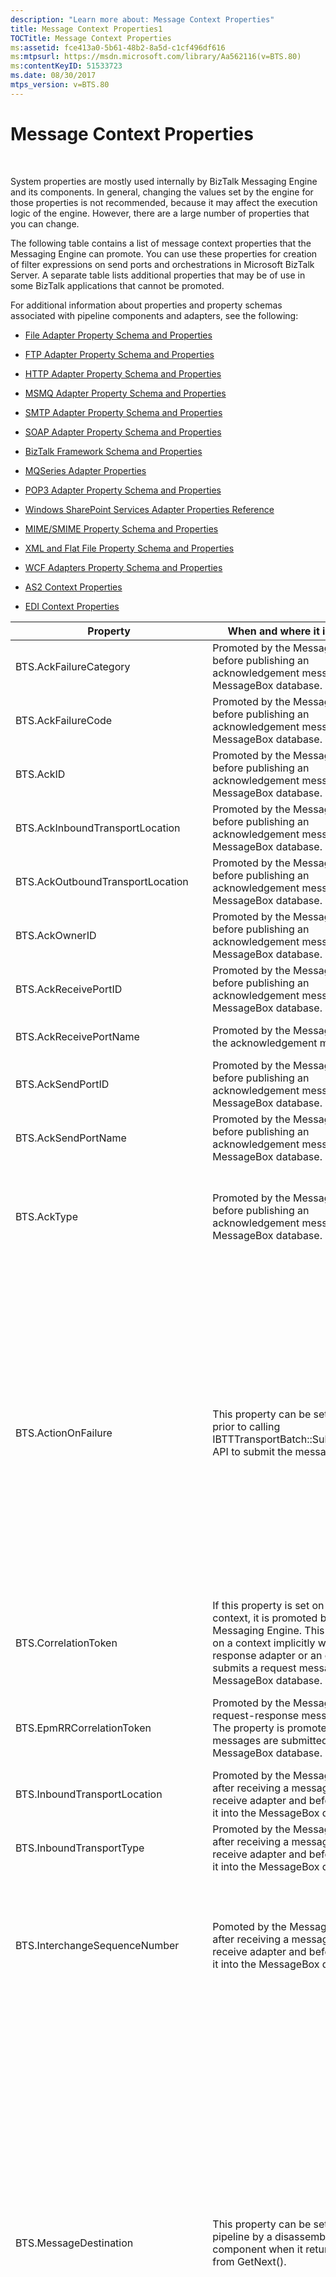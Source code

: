 ```yaml
---
description: "Learn more about: Message Context Properties"
title: Message Context Properties1
TOCTitle: Message Context Properties
ms:assetid: fce413a0-5b61-48b2-8a5d-c1cf496df616
ms:mtpsurl: https://msdn.microsoft.com/library/Aa562116(v=BTS.80)
ms:contentKeyID: 51533723
ms.date: 08/30/2017
mtps_version: v=BTS.80
---
```


# Message Context Properties

 

System properties are mostly used internally by BizTalk Messaging Engine and its components. In general, changing the values set by the engine for those properties is not recommended, because it may affect the execution logic of the engine. However, there are a large number of properties that you can change.

The following table contains a list of message context properties that the Messaging Engine can promote. You can use these properties for creation of filter expressions on send ports and orchestrations in Microsoft BizTalk Server. A separate table lists additional properties that may be of use in some BizTalk applications that cannot be promoted.

For additional information about properties and property schemas associated with pipeline components and adapters, see the following:

  - [File Adapter Property Schema and Properties](https://msdn.microsoft.com/library/aa547908\(v=bts.80\))

  - [FTP Adapter Property Schema and Properties](https://msdn.microsoft.com/library/aa560564\(v=bts.80\))

  - [HTTP Adapter Property Schema and Properties](https://msdn.microsoft.com/library/aa547980\(v=bts.80\))

  - [MSMQ Adapter Property Schema and Properties](https://msdn.microsoft.com/library/aa577593\(v=bts.80\))

  - [SMTP Adapter Property Schema and Properties](https://msdn.microsoft.com/library/aa560686\(v=bts.80\))

  - [SOAP Adapter Property Schema and Properties](https://msdn.microsoft.com/library/aa578208\(v=bts.80\))

  - [BizTalk Framework Schema and Properties](https://msdn.microsoft.com/library/aa561250\(v=bts.80\))

  - [MQSeries Adapter Properties](https://msdn.microsoft.com/library/aa547870\(v=bts.80\))

  - [POP3 Adapter Property Schema and Properties](https://msdn.microsoft.com/library/aa560937\(v=bts.80\))

  - [Windows SharePoint Services Adapter Properties Reference](https://msdn.microsoft.com/library/aa547920\(v=bts.80\))

  - [MIME/SMIME Property Schema and Properties](https://msdn.microsoft.com/library/aa559271\(v=bts.80\))

  - [XML and Flat File Property Schema and Properties](https://msdn.microsoft.com/library/aa559096\(v=bts.80\))

  - [WCF Adapters Property Schema and Properties](https://msdn.microsoft.com/library/bb245991\(v=bts.80\))

  - [AS2 Context Properties](https://msdn.microsoft.com/library/bb226483\(v=bts.80\))

  - [EDI Context Properties](https://msdn.microsoft.com/library/bb226554\(v=bts.80\))

<table>
<thead>
<tr class="header">
<th>Property</th>
<th>When and where it is promoted</th>
<th>Type</th>
<th>Description</th>
</tr>
</thead>
<tbody>
<tr class="odd">
<td>BTS.AckFailureCategory</td>
<td>Promoted by the Messaging Engine before publishing an acknowledgement message into the MessageBox database.</td>
<td>xs:int</td>
<td>Identifies the <strong>ErrorCategory</strong>, which gives the place and reason for the suspension.</td>
</tr>
<tr class="even">
<td>BTS.AckFailureCode</td>
<td>Promoted by the Messaging Engine before publishing an acknowledgement message into the MessageBox database.</td>
<td>xs:string</td>
<td>Identifies the <strong>ErrorCode</strong>, which gives the place and reason for the suspension.</td>
</tr>
<tr class="odd">
<td>BTS.AckID</td>
<td>Promoted by the Messaging Engine before publishing an acknowledgement message into the MessageBox database.</td>
<td>xs:string</td>
<td>Identifies the <strong>MessageID</strong> of the original message.</td>
</tr>
<tr class="even">
<td>BTS.AckInboundTransportLocation</td>
<td>Promoted by the Messaging Engine before publishing an acknowledgement message into the MessageBox database.</td>
<td>xs:string</td>
<td>Identifies the <strong>InboundTransportLocation</strong> from the original message.</td>
</tr>
<tr class="odd">
<td>BTS.AckOutboundTransportLocation</td>
<td>Promoted by the Messaging Engine before publishing an acknowledgement message into the MessageBox database.</td>
<td>xs:string</td>
<td>Identifies the <strong>OutboundTransportLocation</strong> from the original message.</td>
</tr>
<tr class="even">
<td>BTS.AckOwnerID</td>
<td>Promoted by the Messaging Engine before publishing an acknowledgement message into the MessageBox database.</td>
<td>xs:string</td>
<td>Identifies the instance ID from original message.</td>
</tr>
<tr class="odd">
<td>BTS.AckReceivePortID</td>
<td>Promoted by the Messaging Engine before publishing an acknowledgement message into the MessageBox database.</td>
<td>xs:string</td>
<td>Identifies the <strong>ReceivePortID</strong> from the original message.</td>
</tr>
<tr class="even">
<td>BTS.AckReceivePortName</td>
<td>Promoted by the Messaging Engine for the acknowledgement message.</td>
<td>xs:string</td>
<td>Identifies the <strong>ReceivePortName</strong> from the original message.</td>
</tr>
<tr class="odd">
<td>BTS.AckSendPortID</td>
<td>Promoted by the Messaging Engine before publishing an acknowledgement message into the MessageBox database.</td>
<td>xs:string</td>
<td>Identifies the <strong>SendPortID</strong> from the original message.</td>
</tr>
<tr class="even">
<td>BTS.AckSendPortName</td>
<td>Promoted by the Messaging Engine before publishing an acknowledgement message into the MessageBox database.</td>
<td>xs:string</td>
<td>Identifies the <strong>SendPortName</strong> from the original message.</td>
</tr>
<tr class="odd">
<td>BTS.AckType</td>
<td>Promoted by the Messaging Engine before publishing an acknowledgement message into the MessageBox database.</td>
<td>xs:string</td>
<td>Allows monitoring of acknowledgements and non-acknowledgements by an orchestration. The value will be ACK for an acknowledgment and NACK for a negative acknowledgment.</td>
</tr>
<tr class="even">
<td>BTS.ActionOnFailure</td>
<td>This property can be set by an adapter prior to calling IBTTTransportBatch::SubmitMessage() API to submit the message to BizTalk.</td>
<td>xs:int</td>
<td>Controls the behavior of the messaging engine when there is a failure in the receive pipeline. Typically the messaging engine suspends failed messages; however, certain adapters (like HTTP) would report the failure back to the client instead of suspending the message on a receive pipeline failure.<br />
<br />
Valid values:<br />
<br />
- Default. If the property does not exist, the messaging engine will automatically try to suspend the message.<br />
<br />
- 0. Indicates that the messaging engine should not automatically suspend the engine.<br />
<br />
Other values are reserved for future use.</td>
</tr>
<tr class="odd">
<td>BTS.CorrelationToken</td>
<td>If this property is set on the message context, it is promoted by the Messaging Engine. This property is set on a context implicitly when request-response adapter or an orchestration submits a request message into the MessageBox database.</td>
<td>xs:string</td>
<td>Enables routing of response to request-response ports.</td>
</tr>
<tr class="even">
<td>BTS.EpmRRCorrelationToken</td>
<td>Promoted by the Messaging Engine on request-response message execution. The property is promoted before messages are submitted into the MessageBox database.</td>
<td>xs:int</td>
<td>Used internally by the Messaging Engine. Specifies the Server Name, Process ID and a unique GUID for a request response stream of messages.</td>
</tr>
<tr class="odd">
<td>BTS.InboundTransportLocation</td>
<td>Promoted by the Messaging Engine after receiving a message from a receive adapter and before publishing it into the MessageBox database.</td>
<td>xs:string</td>
<td>Specifies the location (URI) on which the message was received by the handler.</td>
</tr>
<tr class="even">
<td>BTS.InboundTransportType</td>
<td>Promoted by the Messaging Engine after receiving a message from a receive adapter and before publishing it into the MessageBox database.</td>
<td>xs:string</td>
<td>Specifies the type of adapter that received this message and submitted it into the server: FILE, HTTP, etc.</td>
</tr>
<tr class="odd">
<td>BTS.InterchangeSequenceNumber</td>
<td>Pomoted by the Messaging Engine after receiving a message from the receive adapter and before publishing it into the MessageBox database.</td>
<td>xs:int</td>
<td>Indicates the sequence number of the document in the interchange. If the document is not part of an interchange that was disassembled into individual documents, then this value will be 1. The property can be read in an orchestration, a send pipeline and send adapter.</td>
</tr>
<tr class="even">
<td>BTS.MessageDestination</td>
<td>This property can be set in the receive pipeline by a disassembler pipeline component when it returns a message from GetNext().</td>
<td>xs:string</td>
<td>Used primarily to support Recoverable Interchange Processing in disassemblers, this property controls whether a message is published to the message box or is suspended into the suspend queue. If a pipeline encounters a bad message in an interchange and wants to suspend the message and continue processing, it can do so by setting MessageDestination = SuspendQueue and return the message when the engine calls GetNext() on the disassembler.<br />
<br />
Valid values:<br />
<br />
- Default. If the property does not exist, the message is assumed good and is published to the message box.<br />
<br />
- SuspendQueue. Directs the messaging engine to suspend the message.<br />
<br />
 <strong>Note</strong> The suspended message will be the post-pipeline/mapping message and not the message submitted by the adapter (i.e. the wire message).</td>
</tr>
<tr class="odd">
<td>BTS.MessageType</td>
<td>Promoted by the disassembler pipeline components during message parsing.</td>
<td>xs:string</td>
<td>Specifies the type of the message. The message type is defined as a concatenation of document schema namespace and document root node: http://&lt;<em>MyNamespace</em>&gt;#&lt;<em>MyRoot</em>&gt;.</td>
</tr>
<tr class="even">
<td>BTS.OutboundTransportLocation</td>
<td>If this property is set on the message context, it is promoted by the Messaging Engine. This property is set on a message context implicitly when an orchestration sends a message to a send port. This property can be also set explicitly in an orchestration or in a pipeline.</td>
<td>xs:string</td>
<td>Specifies the destination location URI where the message is sent. The URI may contain the adapter prefix, such as <strong>http://</strong>. The adapter prefix is used by the Messaging Engine to determine the type of adapter to use when sending the message. If both the adapter prefix and the <strong>BTS.OutboundTransportType</strong> property are set, the adapter type from <strong>BTS.OutboundTransportType</strong> always takes precedence over the adapter type determined from the prefix.<br />
<br />
Valid values:<br />
<br />
BizTalk Message Queuing: <strong>DIRECT=</strong>, <strong>PRIVATE=</strong>, and <strong>PUBLIC=</strong><br />
<br />
FILE: <strong>file://</strong><br />
<br />
FTP: <strong>FTP://</strong><br />
<br />
HTTP: <strong>http://</strong> and <strong>https://</strong><br />
<br />
SMTP: <strong>mailto:</strong><br />
<br />
SOAP: <strong>SOAP://</strong><br />
<br />
SQL: <strong>SQL://</strong></td>
</tr>
<tr class="odd">
<td>BTS.OutboundTransportType</td>
<td>If this property is set on the message context, it is promoted by the Messaging Engine. This property is set on a context implicitly when an orchestration sends a message to a send port. This property can also be set explicitly in an orchestration or in a pipeline.</td>
<td>xs:string</td>
<td>Specifies the type of adapter used to send the message. The available adapter types are <strong>FILE</strong>, <strong>FTP</strong>, <strong>HTTP</strong>, <strong>SMTP</strong>, <strong>SOAP</strong>, and <strong>SQL</strong>.<br />
<br />
The values set on this property as well as adapter prefixes specified in the address are not case-sensitive.</td>
</tr>
<tr class="even">
<td>BTS.PropertiesToUpdate</td>
<td>An adapter sets this property when it needs to preserve some of the property values on a failed message that is being resubmitted or suspended.<br />
<br />
This means that when the message gets resubmitted or resumed, it will have the specified properties set on the context.</td>
<td>xs:string</td>
<td>Contains an XML string with elements that represent property names, namespaces and values.</td>
</tr>
<tr class="odd">
<td>BTS.ReceiveLocationName</td>
<td>Written to the message context by the Messaging Engine after receiving a message from a receive adapter and before publishing it into the MessageBox database.</td>
<td>xs:string</td>
<td>User-friendly name of the receive location on which the message was received.</td>
</tr>
<tr class="even">
<td>BTS.ReceivePortID</td>
<td>Promoted by the Messaging Engine after receiving a message from a receive adapter and before publishing it into the MessageBox database.</td>
<td>xs:int</td>
<td>Identifies the receive port on which the message was received.</td>
</tr>
<tr class="odd">
<td>BTS.ReceivePortName</td>
<td>Promoted by the Messaging Engine after receiving a message from a receive adapter and before publishing it into the MessageBox database.</td>
<td>xs:string</td>
<td>User-friendly name of the receive port on which the message was received.</td>
</tr>
<tr class="even">
<td>BTS.RouteDirectToTP</td>
<td>Promoted by the Messaging Engine on messages for loop back or request-response execution. The property is promoted before messages are submitted into the MessageBox database.</td>
<td>xs:boolean</td>
<td>Used internally by the Messaging Engine to enable loop back and request-response scenarios.</td>
</tr>
<tr class="odd">
<td>BTS.SPGroupID</td>
<td>Promoted by the Messaging Engine when the message is sent to a send port from orchestration.</td>
<td>xs:string</td>
<td>Specifies the ID of the send port group.</td>
</tr>
<tr class="even">
<td>BTS.SPID</td>
<td>Promoted by the Messaging Engine when a message is sent to a send port from orchestration.</td>
<td>xs:string</td>
<td>Specifies the ID of the send port.</td>
</tr>
<tr class="odd">
<td>BTS.SPTransportBackupID</td>
<td>Promoted by the Messaging Engine when a message is sent to a send port from an orchestration.</td>
<td>xs:string</td>
<td>Specifies the ID of the backup adapter in the send port.</td>
</tr>
<tr class="even">
<td>BTS.SPTransportID</td>
<td>Promoted by the Messaging Engine when a message is sent to a send port from an orchestration.</td>
<td>xs:string</td>
<td>Specifies the ID of the primary adapter in the send port.</td>
</tr>
<tr class="odd">
<td>BTS.SuspendAsNonResumable</td>
<td>This property can be set by an adapter before calling SubmitMessage() or in an orchestration before sending a message to a send port.<br />
<br />
 <strong>Note</strong> SubmitRequestMessage() will ignore this property; two-way messages are always suspended as non-resumable.</td>
<td>xs:boolean</td>
<td>Controls whether the Message Engine should suspend a message as non-resumable on message failure. Typically messages are suspended as resumable but there are cases when this is inappropriate -- for example, resuming a message for an ordered send or receive port would break message order.<br />
<br />
Valid values:<br />
<br />
- False. Message is suspended as resumable (this is the default).<br />
<br />
- True. Message is suspended as non-resumable.</td>
</tr>
<tr class="even">
<td>BTS.SuspendMessageOnRoutingFailure</td>
<td>Promoted by the Messaging Engine after receiving a message from a receive adapter and before publishing it into the MessageBox database.</td>
<td>xs:boolean</td>
<td>Specifies behavior when a routing failure occurs with an incoming message.<br />
<br />
Valid values:<br />
<br />
- Default / False. If the property does not exist or is set to False, the engine notifies the adapter of the error when a routing failure occurs.<br />
<br />
- True. The routing engine will suspend the message automatically when a routing failure occurs.<br />
<br />
 <strong>Note</strong> The suspended message will be the post-pipeline/mapping message and not the message submitted by the adapter (i.e. the wire message).</td>
</tr>
</tbody>
</table>


There are a number of other properties in this namespace that carry information that may be useful for some BizTalk applications.

<table>
<thead>
<tr class="header">
<th>Property</th>
<th>When and where it is promoted</th>
<th>Type</th>
<th>Description</th>
</tr>
</thead>
<tbody>
<tr class="odd">
<td>BTS.AckDescription</td>
<td>Set by the Messaging Engine before publishing an acknowledgement message into the MessageBox database.</td>
<td>xs:string</td>
<td>Identifies the <strong>ErrorDescription</strong>, which gives the place and reason for the suspension.</td>
</tr>
<tr class="even">
<td>BTS.EncryptionCert</td>
<td>Not promotable.</td>
<td>xs:int</td>
<td>Identifies the thumbprint corresponding to the encryption certificate. Set this property in an orchestration or custom pipeline component placed before the MIME/SMIME Encoder pipeline component in a pipeline to perform response encryption on a request-response port that is receiving a signed and encrypted message.</td>
</tr>
<tr class="odd">
<td>BTS.InterchangeID</td>
<td>Set by the Messaging Engine for each message that arrives on the server.</td>
<td>xs:string</td>
<td>Defines the unique ID that is used to group the documents that resulted from the same interchange message.</td>
</tr>
<tr class="even">
<td>BTS.Loopback</td>
<td>Set by an adapter when submitting the request message for loop back execution.</td>
<td>xs:boolean</td>
<td>Defines whether the message should be submitted into the server for a loop back execution. In loop back execution, the request message is published into the MessageBox database where it is routed directly to the receive adapter as a response.</td>
</tr>
<tr class="odd">
<td>BTS.SignatureCertificate</td>
<td>Set by some adapters when submitting a message into the server. This property is used by the Party Resolution pipeline component.</td>
<td>xs:string</td>
<td>Identifies the thumbprint of the signing certificate that was used to sign the message received by BizTalk Server.</td>
</tr>
<tr class="even">
<td>BTS.SourcePartyID</td>
<td>Set by the Party Resolution pipeline component after the party has been identified for the incoming message.</td>
<td>xs:string</td>
<td>The ID of the BizTalk party.</td>
</tr>
<tr class="odd">
<td>BTS.SSOTicket</td>
<td>If the receive adapter supports this property, it is set when publishing the message to a server.</td>
<td>xs:string</td>
<td>A ticket contains the encrypted domain and username of the current user, as well as the ticket expiration time. The ticket is used by SSO enabled adapters to get the credentials for the user when authenticating with destination endpoints.</td>
</tr>
<tr class="even">
<td>BTS.WindowsUser</td>
<td>Set by some adapters when submitting a message into the server. This property is used by the Party Resolution pipeline component.</td>
<td>xs:string</td>
<td>Specifies the account of a user on behalf of which the message is submitted into the server.</td>
</tr>
</tbody>
</table>


## See Also

[About BizTalk Message Context Properties](https://msdn.microsoft.com/library/aa578366\(v=bts.80\))  
[Message Context Properties](message-context-properties1.md)

